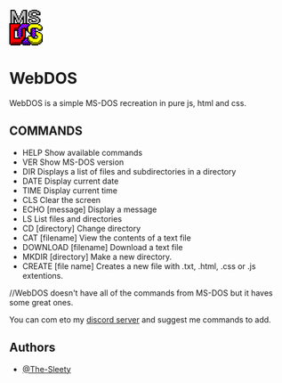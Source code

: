 ![Logo](./msdos.png)


# WebDOS

WebDOS is a simple MS-DOS recreation in pure js, html and css.

## COMMANDS


- HELP                       Show available commands 
- VER                        Show MS-DOS version 
- DIR                        Displays a list of files and subdirectories in a directory 
- DATE                       Display current date 
- TIME                       Display current time 
- CLS                        Clear the screen 
- ECHO [message]             Display a message 
- LS                         List files and directories 
- CD [directory]             Change directory 
- CAT [filename]             View the contents of a text file 
- DOWNLOAD [filename]        Download a text file 
- MKDIR [directory]          Make a new directory. 
- CREATE [file name]         Creates a new file with .txt, .html, .css or .js extentions.

//WebDOS doesn't have all of the commands from MS-DOS but it haves some great ones.

You can com eto my [discord server](https://discord.gg/ZAhjZnCUbd) and suggest me commands to add.

## Authors

- [@The-Sleety](https://github.com/The-Sleety)
